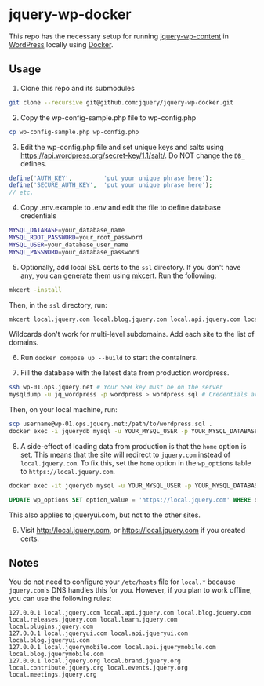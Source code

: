 # jquery-wp-docker

This repo has the necessary setup for running [jquery-wp-content](https://github.com/jquery/jquery-wp-content) in [WordPress](https://wordpress.com/) locally using [Docker](https://www.docker.com/).

## Usage

1. Clone this repo and its submodules

```sh
git clone --recursive git@github.com:jquery/jquery-wp-docker.git
```

2. Copy the wp-config-sample.php file to wp-config.php

```sh
cp wp-config-sample.php wp-config.php
```

3. Edit the wp-config.php file and set unique keys and salts using https://api.wordpress.org/secret-key/1.1/salt/. Do NOT change the `DB_` defines.

```php
define('AUTH_KEY',         'put your unique phrase here');
define('SECURE_AUTH_KEY',  'put your unique phrase here');
// etc.
```

4. Copy .env.example to .env and edit the file to define database credentials

```sh
MYSQL_DATABASE=your_database_name
MYSQL_ROOT_PASSWORD=your_root_password
MYSQL_USER=your_database_user_name
MYSQL_PASSWORD=your_database_password
```

5. Optionally, add local SSL certs to the `ssl` directory. If you don't have any, you can generate them using [mkcert](https://github.com/FiloSottile/mkcert). Run the following:

```sh
mkcert -install
``` 

Then, in the `ssl` directory, run:

```sh
mkcert local.jquery.com local.blog.jquery.com local.api.jquery.com local.plugins.jquery.com local.learn.jquery.com local.jqueryui.com local.blog.jqueryui.com local.api.jqueryui.com local.jquerymobile.com local.api.jquerymobile.com local.jquery.org local.events.jquery.org local.brand.jquery.org local.contribute.jquery.org local.meetings.jquery.org local.releases.jquery.com
```

Wildcards don't work for multi-level subdomains. Add each site to the list of domains.

6. Run `docker compose up --build` to start the containers.

7. Fill the database with the latest data from production wordpress.

```sh
ssh wp-01.ops.jquery.net # Your SSH key must be on the server
mysqldump -u jq_wordpress -p wordpress > wordpress.sql # Credentials are in the vault
```

Then, on your local machine, run:

```sh
scp username@wp-01.ops.jquery.net:/path/to/wordpress.sql .
docker exec -i jquerydb mysql -u YOUR_MYSQL_USER -p YOUR_MYSQL_DATABASE < wordpress.sql
```

8. A side-effect of loading data from production is that the `home` option is set. This means that the site will redirect to `jquery.com` instead of `local.jquery.com`. To fix this, set the `home` option in the `wp_options` table to `https://local.jquery.com`.

```sh
docker exec -it jquerydb mysql -u YOUR_MYSQL_USER -p YOUR_MYSQL_DATABASE
```

```sql
UPDATE wp_options SET option_value = 'https://local.jquery.com' WHERE option_name = 'home';
```

This also applies to jqueryui.com, but not to the other sites.

9. Visit http://local.jquery.com, or https://local.jquery.com if you created certs.

## Notes

You do not need to configure your `/etc/hosts` file for `local.*` because `jquery.com`'s DNS handles this for you. However, if you plan to work offline, you can use the following rules:

```
127.0.0.1 local.jquery.com local.api.jquery.com local.blog.jquery.com local.releases.jquery.com local.learn.jquery.com local.plugins.jquery.com
127.0.0.1 local.jqueryui.com local.api.jqueryui.com local.blog.jqueryui.com
127.0.0.1 local.jquerymobile.com local.api.jquerymobile.com local.blog.jquerymobile.com
127.0.0.1 local.jquery.org local.brand.jquery.org local.contribute.jquery.org local.events.jquery.org local.meetings.jquery.org
```
